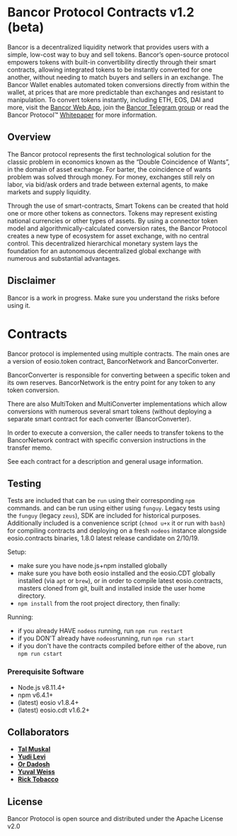 ﻿# Bancor Protocol Contracts v1.2 (beta)

Bancor is a decentralized liquidity network that provides users with a simple, low-cost way to buy and sell tokens. Bancor’s open-source protocol empowers tokens with built-in convertibility directly through their smart contracts, allowing integrated tokens to be instantly converted for one another, without needing to match buyers and sellers in an exchange. The Bancor Wallet enables automated token conversions directly from within the wallet, at prices that are more predictable than exchanges and resistant to manipulation. To convert tokens instantly, including ETH, EOS, DAI and more, visit the [Bancor Web App](https://www.bancor.network/communities/5a780b3a287443a5cdea2477?utm_source=social&utm_medium=github&utm_content=readme), join the [Bancor Telegram group](https://t.me/bancor) or read the Bancor Protocol™ [Whitepaper](https://www.bancor.network/whitepaper) for more information.

## Overview
The Bancor protocol represents the first technological solution for the classic problem in economics known as the “Double Coincidence of Wants”, in the domain of asset exchange. For barter, the coincidence of wants problem was solved through money. For money, exchanges still rely on labor, via bid/ask orders and trade between external agents, to make markets and supply liquidity. 

Through the use of smart-contracts, Smart Tokens can be created that hold one or more other tokens as connectors. Tokens may represent existing national currencies or other types of assets. By using a connector token model and algorithmically-calculated conversion rates, the Bancor Protocol creates a new type of ecosystem for asset exchange, with no central control. This decentralized hierarchical monetary system lays the foundation for an autonomous decentralized global exchange with numerous and substantial advantages.

## Disclaimer

Bancor is a work in progress. Make sure you understand the risks before using it.

# Contracts

Bancor protocol is implemented using multiple contracts. The main ones are a version of eosio.token contract, BancorNetwork and BancorConverter. 

BancorConverter is responsible for converting between a specific token and its own reserves.
BancorNetwork is the entry point for any token to any token conversion.

There are also MultiToken and MultiConverter implementations which allow conversions with numerous several smart tokens (without deploying a separate smart contract for each converter (BancorConverter).

In order to execute a conversion, the caller needs to transfer tokens to the BancorNetwork contract with specific conversion instructions in the transfer memo.

See each contract for a description and general usage information.

## Testing
Tests are included that can be `run` using their corresponding `npm` commands. and can be run using either using `funguy`. Legacy tests using the `funguy` (legacy `zeus`), SDK are included for historical purposes. Additionally included is a convenience script (`chmod u+x` it or run with `bash`) for compiling contracts and deploying on a fresh `nodeos` instance alongside eosio.contracts binaries, 1.8.0 latest release candidate on 2/10/19.

Setup:
- make sure you have node.js+npm installed globally
- make sure you have both eosio installed and the eosio.CDT globally installed (via `apt` or `brew`), or in order to compile latest eosio.contracts, masters cloned from git, built and installed inside the user home directory.
- `npm install` from the root project directory, then finally:

Running:
- if you already HAVE `nodeos` running, run `npm run restart` 
- if you DON'T already have `nodeos`running, run `npm run start`
- if you don't have the contracts compiled before either of the above, run `npm run cstart`

### Prerequisite Software
* Node.js v8.11.4+
* npm v6.4.1+
* (latest) eosio v1.8.4+
* (latest) eosio.cdt v1.6.2+

## Collaborators

* **[Tal Muskal](https://github.com/tmuskal)**
* **[Yudi Levi](https://github.com/yudilevi)**
* **[Or Dadosh](https://github.com/ordd)**
* **[Yuval Weiss](https://github.com/yuval-weiss)**
* **[Rick Tobacco](https://github.com/ricktobacco)**


## License

Bancor Protocol is open source and distributed under the Apache License v2.0
